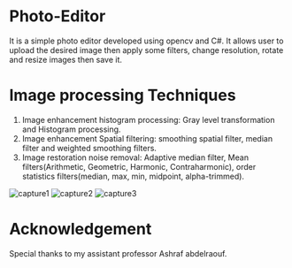 # Photo-Editor
It is a simple photo editor developed using opencv and C#. It allows user to upload the desired image then apply some filters, change resolution, rotate and resize images then save it.
# Image processing Techniques
1. Image enhancement histogram processing: Gray level transformation and Histogram processing.
2. Image enhancement Spatial filtering: smoothing spatial filter, median filter and weighted smoothing filters.
3. Image restoration noise removal: Adaptive median filter, Mean filters(Arithmetic, Geometric, Harmonic, Contraharmonic), order statistics filters(median, max, min, midpoint, alpha-trimmed).

![capture1](https://user-images.githubusercontent.com/34573316/34061274-3475d114-e1f0-11e7-8924-b81846a2a036.JPG)
![capture2](https://user-images.githubusercontent.com/34573316/34061275-34ab8c46-e1f0-11e7-99f4-e44f3ab44a34.JPG)
![capture3](https://user-images.githubusercontent.com/34573316/34061276-34d72f0e-e1f0-11e7-9828-c1ee8871d0d3.JPG)
# Acknowledgement
Special thanks to my assistant professor Ashraf abdelraouf.


